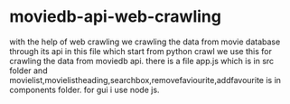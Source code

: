 # moviedb-api-web-crawling
with the help of web crawling we crawling the data from movie database through its api
in this file which start from python crawl  we use this for crawling the data from moviedb api.
there is a file app.js which is in src folder and movielist,movielistheading,searchbox,removefaviourite,addfavourite is in components folder.
for gui i use node js.
